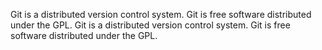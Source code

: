 Git is a distributed version control system.
Git is free software distributed under the GPL.
Git is a distributed version control system.
Git is free software distributed under the GPL.